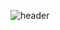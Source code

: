 
![header](https://capsule-render.vercel.app/api?type=Venom&color=auto&height=300&section=header&text=✨언지의%20끄적기록✨&fontSize=40)


<!--
**wkddnjswl7/wkddnjswl7** is a ✨ _special_ ✨ repository because its `README.md` (this file) appears on your GitHub profile.

Here are some ideas to get you started:

- 🔭 I’m currently working on ...
- 🌱 I’m currently learning ...
- 👯 I’m looking to collaborate on ...
- 🤔 I’m looking for help with ...
- 💬 Ask me about ...
- 📫 How to reach me: ...
- 😄 Pronouns: ...
- ⚡ Fun fact: ...
-->
